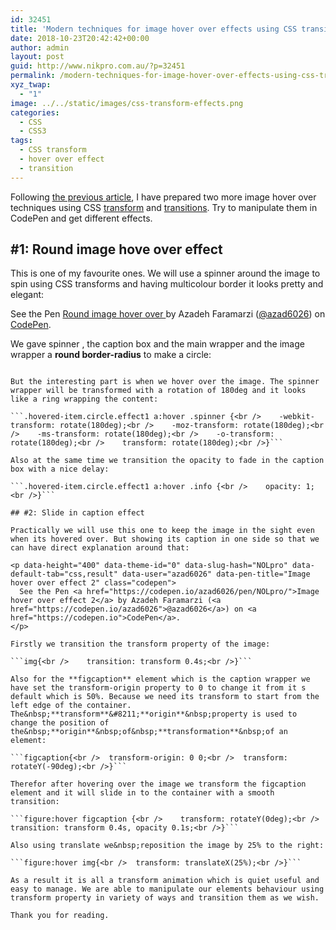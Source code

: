 ```yaml
---
id: 32451
title: 'Modern techniques for image hover over effects using CSS transition and transform: part 2'
date: 2018-10-23T20:42:42+00:00
author: admin
layout: post
guid: http://www.nikpro.com.au/?p=32451
permalink: /modern-techniques-for-image-hover-over-effects-using-css-transition-and-transform-part-2/
xyz_twap:
  - "1"
image: ../../static/images/css-transform-effects.png
categories:
  - CSS
  - CSS3
tags:
  - CSS transform
  - hover over effect
  - transition
---
```

Following [the previous article](http://www.nikpro.com.au/modern-techniques-for-image-hover-over-effects-using-css-transition-and-animation-part-1/), I have prepared two more image hover over techniques using CSS [transform](http://www.nikpro.com.au/manipulate-elements-visually-with-css-transform-explained-with-examples/) and [transitions](http://www.nikpro.com.au/css-transitions-and-animations-explained-with-examples/). Try to manipulate them in CodePen and get different effects.

## #1: Round image hove over effect

This is one of my favourite ones. We will use a spinner around the image to spin using CSS transforms and having multicolour border it looks pretty and elegant:

<p data-height="300" data-theme-id="0" data-slug-hash="pxOeZj" data-default-tab="css,result" data-user="azad6026" data-pen-title="Round image hover over " class="codepen">
  See the Pen <a href="https://codepen.io/azad6026/pen/pxOeZj/">Round image hover over </a> by Azadeh Faramarzi (<a href="https://codepen.io/azad6026">@azad6026</a>) on <a href="https://codepen.io">CodePen</a>.
</p>

We gave spinner , the caption box and the main wrapper and the image wrapper a **round border-radius** to make a circle:

```border-radius: 50%;<br /></pre>

But the interesting part is when we hover over the image. The spinner wrapper will be transformed with a rotation of 180deg and it looks like a ring wrapping the content:

```.hovered-item.circle.effect1 a:hover .spinner {<br />    -webkit-transform: rotate(180deg);<br />    -moz-transform: rotate(180deg);<br />    -ms-transform: rotate(180deg);<br />    -o-transform: rotate(180deg);<br />    transform: rotate(180deg);<br />}```

Also at the same time we transition the opacity to fade in the caption box with a nice delay:

```.hovered-item.circle.effect1 a:hover .info {<br />    opacity: 1;<br />}```

## #2: Slide in caption effect

Practically we will use this one to keep the image in the sight even when its hovered over. But showing its caption in one side so that we can have direct explanation around that:

<p data-height="400" data-theme-id="0" data-slug-hash="NOLpro" data-default-tab="css,result" data-user="azad6026" data-pen-title="Image hover over effect 2" class="codepen">
  See the Pen <a href="https://codepen.io/azad6026/pen/NOLpro/">Image hover over effect 2</a> by Azadeh Faramarzi (<a href="https://codepen.io/azad6026">@azad6026</a>) on <a href="https://codepen.io">CodePen</a>.
</p>

Firstly we transition the transform property of the image:

```img{<br />    transition: transform 0.4s;<br />}```

Also for the **figcaption** element which is the caption wrapper we have set the transform-origin property to 0 to change it from it s default which is 50%. Because we need its transform to start from the left edge of the container. The&nbsp;**transform**&#8211;**origin**&nbsp;property is used to change the position of the&nbsp;**origin**&nbsp;of&nbsp;**transformation**&nbsp;of an element:

```figcaption{<br />  transform-origin: 0 0;<br />  transform: rotateY(-90deg);<br />}```

Therefor after hovering over the image we transform the figcaption element and it will slide in to the container with a smooth transition:

```figure:hover figcaption {<br />    transform: rotateY(0deg);<br />    transition: transform 0.4s, opacity 0.1s;<br />}```

Also using translate we&nbsp;reposition the image by 25% to the right:

```figure:hover img{<br />  transform: translateX(25%);<br />}```

As a result it is all a transform animation which is quiet useful and easy to manage. We are able to manipulate our elements behaviour using transform property in variety of ways and transition them as we wish.

Thank you for reading.